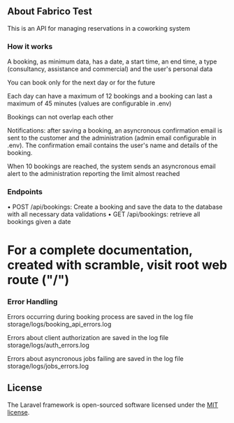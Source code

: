 
## About Fabrico Test

This is an API for managing reservations in a coworking system

### How it works

A booking, as minimum data, has a date, a start time, an end time, a type (consultancy, assistance and commercial) and the user's personal data

You can book only for the next day or for the future

Each day can have a maximum of 12 bookings and a booking can last a maximum of 45 minutes (values are configurable in .env)

Bookings can not overlap each other

Notifications: after saving a booking, an asyncronous confirmation email is sent to the customer and the administration (admin email configurable in .env). The confirmation email contains the user's name and details of the booking.

When 10 bookings are reached, the system sends an asyncronous email alert to the administration reporting the limit almost reached

### Endpoints

• POST /api/bookings: Create a booking and save the data to the database with all necessary data validations
• GET /api/bookings: retrieve all bookings given a date

# For a complete documentation, created with scramble, visit root web route ("/")

### Error Handling

Errors occurring during booking process are saved in the log file storage/logs/booking_api_errors.log

Errors about client authorization are saved in the log file storage/logs/auth_errors.log

Errors about asyncronous jobs failing are saved in the log file storage/logs/jobs_errors.log

## License

The Laravel framework is open-sourced software licensed under the [MIT license](https://opensource.org/licenses/MIT).
